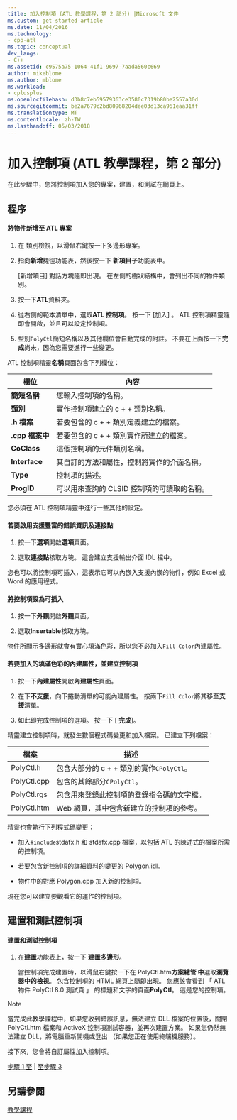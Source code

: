 ```yaml
---
title: 加入控制項 (ATL 教學課程，第 2 部分) |Microsoft 文件
ms.custom: get-started-article
ms.date: 11/04/2016
ms.technology:
- cpp-atl
ms.topic: conceptual
dev_langs:
- C++
ms.assetid: c9575a75-1064-41f1-9697-7aada560c669
author: mikeblome
ms.author: mblome
ms.workload:
- cplusplus
ms.openlocfilehash: d3b8c7eb59579363ce3580c7319b80be2557a30d
ms.sourcegitcommit: be2a7679c2bd80968204dee03d13ca961eaa31ff
ms.translationtype: MT
ms.contentlocale: zh-TW
ms.lasthandoff: 05/03/2018
---
```

# <a name="adding-a-control-atl-tutorial-part-2"></a>加入控制項 (ATL 教學課程，第 2 部分)
在此步驟中，您將控制項加入您的專案，建置，和測試在網頁上。  
  
## <a name="procedures"></a>程序  
  
#### <a name="to-add-an-object-to-an-atl-project"></a>將物件新增至 ATL 專案  
  
1.  在 類別檢視，以滑鼠右鍵按一下多邊形專案。  
  
2.  指向**新增**捷徑功能表，然後按一下 **新項目**子功能表中。  
  
     [新增項目] 對話方塊隨即出現。 在左側的樹狀結構中，會列出不同的物件類別。  
  
3.  按一下**ATL**資料夾。  
  
4.  從右側的範本清單中，選取**ATL 控制項**。 按一下 [加入] 。 ATL 控制項精靈隨即會開啟，並且可以設定控制項。  
  
5.  型別`PolyCtl`簡短名稱以及其他欄位會自動完成的附註。 不要在上面按一下**完成**尚未，因為您需要進行一些變更。  
  
 ATL 控制項精靈**名稱**頁面包含下列欄位：  
  
|欄位|內容|  
|-----------|--------------|  
|**簡短名稱**|您輸入控制項的名稱。|  
|**類別**|實作控制項建立的 c + + 類別名稱。|  
|**.h 檔案**|若要包含的 c + + 類別定義建立的檔案。|  
|**.cpp 檔案中**|若要包含的 c + + 類別實作所建立的檔案。|  
|**CoClass**|這個控制項的元件類別名稱。|  
|**Interface**|其自訂的方法和屬性，控制將實作的介面名稱。|  
|**Type**|控制項的描述。|  
|**ProgID**|可以用來查詢的 CLSID 控制項的可讀取的名稱。|  
  
 您必須在 ATL 控制項精靈中進行一些其他的設定。  
  
#### <a name="to-enable-support-for-rich-error-information-and-connection-points"></a>若要啟用支援豐富的錯誤資訊及連接點  
  
1.  按一下**選項**開啟**選項**頁面。  
  
2.  選取**連接點**核取方塊。 這會建立支援輸出介面 IDL 檔中。  
  
 您也可以將控制項可插入，這表示它可以內嵌入支援內嵌的物件，例如 Excel 或 Word 的應用程式。  
  
#### <a name="to-make-the-control-insertable"></a>將控制項設為可插入  
  
1.  按一下**外觀**開啟**外觀**頁面。  
  
2.  選取**Insertable**核取方塊。  
  
 物件所顯示多邊形就會有實心填滿色彩，所以您不必加入`Fill Color`內建屬性。  
  
#### <a name="to-add-a-fill-color-stock-property-and-create-the-control"></a>若要加入的填滿色彩的內建屬性，並建立控制項  
  
1.  按一下**內建屬性**開啟**內建屬性**頁面。  
  
2.  在下**不支援**，向下捲動清單的可能內建屬性。 按兩下`Fill Color`將其移至**支援**清單。  
  
3.  如此即完成控制項的選項。 按一下 [ **完成**]。  
  
 精靈建立控制項時，就發生數個程式碼變更和加入檔案。 已建立下列檔案：  
  
|檔案|描述|  
|----------|-----------------|  
|PolyCtl.h|包含大部分的 c + + 類別的實作`CPolyCtl`。|  
|PolyCtl.cpp|包含的其餘部分`CPolyCtl`。|  
|PolyCtl.rgs|包含用來登錄此控制項的登錄指令碼的文字檔。|  
|PolyCtl.htm|Web 網頁，其中包含新建立的控制項的參考。|  
  
 精靈也會執行下列程式碼變更：  
  
-   加入`#include`stdafx.h 和 stdafx.cpp 檔案，以包括 ATL 的陳述式的檔案所需的控制項。  
  
-   若要包含新控制項的詳細資料的變更的 Polygon.idl。  
  
-   物件中的對應 Polygon.cpp 加入新的控制項。  
  
 現在您可以建立要觀看它的運作的控制項。  
  
## <a name="building-and-testing-the-control"></a>建置和測試控制項  
  
#### <a name="to-build-and-test-the-control"></a>建置和測試控制項  
  
1.  在**建置**功能表上，按一下 **建置多邊形**。  
  
     當控制項完成建置時，以滑鼠右鍵按一下在 PolyCtl.htm**方案總管 中**選取**瀏覽器中的檢視**。 包含控制項的 HTML 網頁上隨即出現。 您應該會看到 「 ATL 物件 PolyCtl 8.0 測試頁 」 的標題和文字的頁面**PolyCtl**。 這是您的控制項。  
  
> [!NOTE]
>  當完成此教學課程中，如果您收到錯誤訊息，無法建立 DLL 檔案的位置後，關閉 PolyCtl.htm 檔案和 ActiveX 控制項測試容器，並再次建置方案。 如果您仍然無法建立 DLL，將電腦重新開機或登出 （如果您正在使用終端機服務）。  
  
 接下來，您會將自訂屬性加入控制項。  
  
 [步驟 1 至](../atl/creating-the-project-atl-tutorial-part-1.md) &#124; [至步驟 3](../atl/adding-a-property-to-the-control-atl-tutorial-part-3.md)  
  
## <a name="see-also"></a>另請參閱  
 [教學課程](../atl/active-template-library-atl-tutorial.md)

